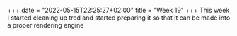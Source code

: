 +++
date = "2022-05-15T22:25:27+02:00"
title = "Week 19"
+++
This week I started cleaning up tred and started preparing it so that it can be made into a proper rendering engine
